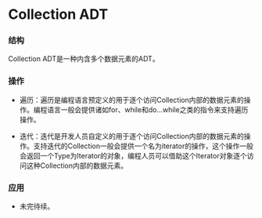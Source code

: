 # Collection ADT

### 结构

Collection ADT是一种内含多个数据元素的ADT。

### 操作

- 遍历：遍历是编程语言预定义的用于逐个访问Collection内部的数据元素的操作。编程语言一般会提供诸如for、while和do...while之类的指令来支持遍历操作。

- 迭代：迭代是开发人员自定义的用于逐个访问Collection内部的数据元素的操作。支持迭代的Collection一般会提供一个名为iterator的操作，这个操作一般会返回一个Type为Iterator的对象，编程人员可以借助这个Iterator对象逐个访问这种Collection内部的数据元素。

### 应用

- 未完待续。
